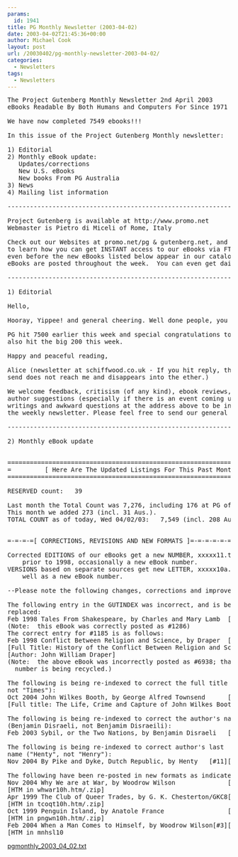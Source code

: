 ```yaml
---
params:
  id: 1941
title: PG Monthly Newsletter (2003-04-02)
date: 2003-04-02T21:45:36+00:00
author: Michael Cook
layout: post
url: /20030402/pg-monthly-newsletter-2003-04-02/
categories:
  - Newsletters
tags:
  - Newsletters
---
```

<pre>The Project Gutenberg Monthly Newsletter 2nd April 2003
eBooks Readable By Both Humans and Computers For Since 1971

We have now completed 7549 ebooks!!!

In this issue of the Project Gutenberg Monthly newsletter:

1) Editorial
2) Monthly eBook update:
   Updates/corrections
   New U.S. eBooks
   New books From PG Australia
3) News
4) Mailing list information

----------------------------------------------------------------------

Project Gutenberg is available at http://www.promo.net
Webmaster is Pietro di Miceli of Rome, Italy

Check out our Websites at promo.net/pg & gutenberg.net, and see below
to learn how you can get INSTANT access to our eBooks via FTP servers
even before the new eBooks listed below appear in our catalogue.  The
eBooks are posted throughout the week.  You can even get daily lists.

----------------------------------------------------------------------

1) Editorial

Hello,

Hooray, Yippee! and general cheering. Well done people, you did it!!!!

PG hit 7500 earlier this week and special congratulations to PGOz who
also hit the big 200 this week.

Happy and peaceful reading,

Alice (newsletter at schiffwood.co.uk - If you hit reply, the mail you
send does not reach me and disappears into the ether.)

We welcome feedback, critisism (of any kind), ebook reviews, featured
author suggestions (especially if there is an event coming up),
writings and awkward questions at the address above to be included in
the weekly newsletter. Please feel free to send our general ramblings to a friend.

----------------------------------------------------------------------

2) Monthly eBook update


==========================================================================
=         [ Here Are The Updated Listings For This Past Month ]          =
==========================================================================

RESERVED count:   39

Last month the Total Count was 7,276, including 176 at PG of Australia.
This month we added 273 (incl. 31 Aus.).
TOTAL COUNT as of today, Wed 04/02/03:   7,549 (incl. 208 Aus.).


=-=-=-=[ CORRECTIONS, REVISIONS AND NEW FORMATS ]=-=-=-=-=-=-=-=-=-=-=-=-=-=-

Corrected EDITIONS of our eBooks get a new NUMBER, xxxxx11.txt, and
    prior to 1998, occasionally a new eBook number.
VERSIONS based on separate sources get new LETTER, xxxxx10a.txt, as
    well as a new eBook number.

--Please note the following changes, corrections and improvements:

The following entry in the GUTINDEX was incorrect, and is being
replaced:
Feb 1998 Tales From Shakespeare, by Charles and Mary Lamb  [shlmbxxx.xxx]1185
(Note:  this eBook was correctly posted as #1286)
The correct entry for #1185 is as follows:
Feb 1998 Conflict Between Religion and Science, by Draper  [hcbrsxxx.xxx]1185
[Full Title: History of the Conflict Between Religion and Science]
[Author: John William Draper]
(Note:  the above eBook was incorrectly posted as #6938; that eBook
  number is being recycled.)

The following is being re-indexed to correct the full title ("Crime",
not "Times"):
Oct 2004 John Wilkes Booth, by George Alfred Townsend      [jwbthxxx.xxx]6628
[Full title: The Life, Crime and Capture of John Wilkes Booth]

The following is being re-indexed to correct the author's name
(Benjamin Disraeli, not Benjamim Disraeili):
Feb 2003 Sybil, or the Two Nations, by Benjamin Disraeli   [sybilxxx.xxx]3760

The following is being re-indexed to correct author's last
name ("Henty", not "Henry"):
Nov 2004 By Pike and Dyke, Dutch Republic, by Henty   [#11][bpikexxx.xxx]6952

The following have been re-posted in new formats as indicated:
Nov 2004 Why We are at War, by Woodrow Wilson              [whwarxxx.xxx]6870
[HTM in whwar10h.htm/.zip]
Apr 1999 The Club of Queer Trades, by G. K. Chesterton/GKC8[tcoqtxxx.xxx]1696
[HTM in tcoqt10h.htm/.zip]
Oct 1999 Penguin Island, by Anatole France                 [pngwnxxx.xxx]1930
[HTM in pngwn10h.htm/.zip]
Feb 2004 When a Man Comes to Himself, by Woodrow Wilson[#3][mnhslxxx.xxx]5078
[HTM in mnhsl10</pre>

<a href="/nl_archives/2003/pgmonthly_2003_04_02.txt" target="_blank" rel="nofollow">pgmonthly_2003_04_02.txt</a>
